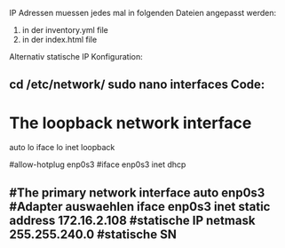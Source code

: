 IP Adressen muessen jedes mal in folgenden Dateien angepasst werden:

1) in der inventory.yml file
2) in der index.html file


Alternativ statische IP Konfiguration:

cd /etc/network/
sudo nano interfaces
Code:
----------------------------------------------
# The loopback network interface
auto lo
iface lo inet loopback


#allow-hotplug enp0s3
#iface enp0s3 inet dhcp

#The primary network interface
auto enp0s3 #Adapter auswaehlen
iface enp0s3 inet static
 address 172.16.2.108 #statische IP
 netmask 255.255.240.0 #statische SN
-----------------------------------------------